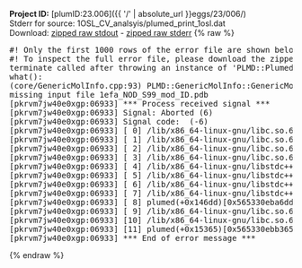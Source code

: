 **Project ID:** [plumID:23.006]({{ '/' | absolute_url }}eggs/23/006/)  
Stderr for source:  1OSL_CV_analsyis/plumed_print_1osl.dat   
Download: [zipped raw stdout](plumed_print_1osl.dat.plumed.stdout.txt.zip) - [zipped raw stderr](plumed_print_1osl.dat.plumed.stderr.txt.zip) 
{% raw %}
<pre>
#! Only the first 1000 rows of the error file are shown below
#! To inspect the full error file, please download the zipped raw stderr file above
terminate called after throwing an instance of 'PLMD::Plumed::ExceptionError'
what():
(core/GenericMolInfo.cpp:93) PLMD::GenericMolInfo::GenericMolInfo(const PLMD::ActionOptions&)
missing input file 1efa_NOD_S99_mod_ID.pdb
[pkrvm7jw40e0xgp:06933] *** Process received signal ***
[pkrvm7jw40e0xgp:06933] Signal: Aborted (6)
[pkrvm7jw40e0xgp:06933] Signal code:  (-6)
[pkrvm7jw40e0xgp:06933] [ 0] /lib/x86_64-linux-gnu/libc.so.6(+0x45330)[0x7f28f9845330]
[pkrvm7jw40e0xgp:06933] [ 1] /lib/x86_64-linux-gnu/libc.so.6(pthread_kill+0x11c)[0x7f28f989eb2c]
[pkrvm7jw40e0xgp:06933] [ 2] /lib/x86_64-linux-gnu/libc.so.6(gsignal+0x1e)[0x7f28f984527e]
[pkrvm7jw40e0xgp:06933] [ 3] /lib/x86_64-linux-gnu/libc.so.6(abort+0xdf)[0x7f28f98288ff]
[pkrvm7jw40e0xgp:06933] [ 4] /lib/x86_64-linux-gnu/libstdc++.so.6(+0xa5ff5)[0x7f28f9ca5ff5]
[pkrvm7jw40e0xgp:06933] [ 5] /lib/x86_64-linux-gnu/libstdc++.so.6(+0xbb0da)[0x7f28f9cbb0da]
[pkrvm7jw40e0xgp:06933] [ 6] /lib/x86_64-linux-gnu/libstdc++.so.6(_ZSt10unexpectedv+0x0)[0x7f28f9ca5a55]
[pkrvm7jw40e0xgp:06933] [ 7] /lib/x86_64-linux-gnu/libstdc++.so.6(+0xa5a6f)[0x7f28f9ca5a6f]
[pkrvm7jw40e0xgp:06933] [ 8] plumed(+0x146dd)[0x565330eba6dd]
[pkrvm7jw40e0xgp:06933] [ 9] /lib/x86_64-linux-gnu/libc.so.6(+0x2a1ca)[0x7f28f982a1ca]
[pkrvm7jw40e0xgp:06933] [10] /lib/x86_64-linux-gnu/libc.so.6(__libc_start_main+0x8b)[0x7f28f982a28b]
[pkrvm7jw40e0xgp:06933] [11] plumed(+0x15365)[0x565330ebb365]
[pkrvm7jw40e0xgp:06933] *** End of error message ***
</pre>
{% endraw %}
